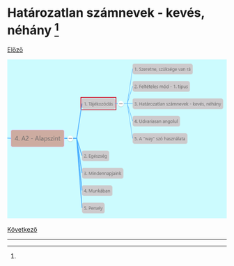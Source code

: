 # Határozatlan számnevek - kevés, néhány [^1]

[Előző](2.md)

![4.1](images/4.1.png)



[Következő](4.md)

---
[^1]: 